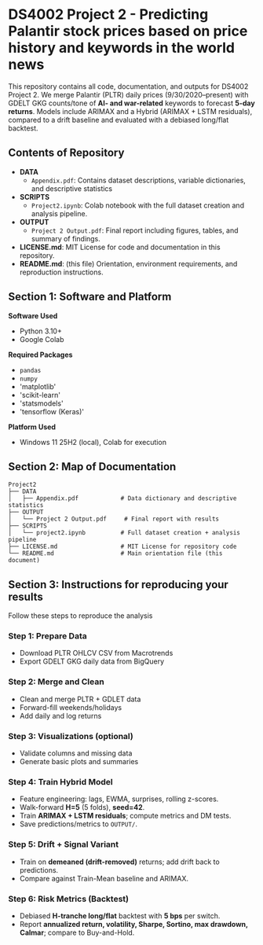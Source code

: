 # DS4002 Project 2 - Predicting Palantir stock prices based on price history and keywords in the world news
This repository contains all code, documentation, and outputs for DS4002 Project 2. We merge Palantir (PLTR) daily prices (9/30/2020–present) with GDELT GKG counts/tone of **AI- and war-related** keywords to forecast **5-day returns**. Models include ARIMAX and a Hybrid (ARIMAX + LSTM residuals), compared to a drift baseline and evaluated with a debiased long/flat backtest.

## Contents of Repository 
- **DATA**
  - `Appendix.pdf`: Contains dataset descriptions, variable dictionaries, and descriptive statistics
- **SCRIPTS**
  - `Project2.ipynb`: Colab notebook with the full dataset creation and analysis pipeline.
- **OUTPUT**
  - `Project 2 Output.pdf`: Final report including figures, tables, and summary of findings.
- **LICENSE.md**: MIT License for code and documentation in this repository.
- **README.md**: (this file) Orientation, environment requirements, and reproduction instructions.

## Section 1: Software and Platform
**Software Used**
- Python 3.10+  
- Google Colab

**Required Packages**
- `pandas`  
- `numpy`
- 'matplotlib'
- 'scikit-learn'
- 'statsmodels'
- 'tensorflow (Keras)'

**Platform Used**
- Windows 11 25H2 (local), Colab for execution

## Section 2: Map of Documentation
```
Project2
├── DATA
│   ├── Appendix.pdf            # Data dictionary and descriptive statistics
├── OUTPUT
│   └── Project 2 Output.pdf     # Final report with results
├── SCRIPTS
│   └── project2.ipynb          # Full dataset creation + analysis pipeline
├── LICENSE.md                  # MIT License for repository code
└── README.md                   # Main orientation file (this document)
```

## Section 3: Instructions for reproducing your results
Follow these steps to reproduce the analysis 

### Step 1: Prepare Data
- Download PLTR OHLCV CSV from Macrotrends
- Export GDELT GKG daily data from BigQuery

### Step 2: Merge and Clean
- Clean and merge PLTR + GDLET data
- Forward-fill weekends/holidays
- Add daily and log returns 

### Step 3: Visualizations (optional)
- Validate columns and missing data
- Generate basic plots and summaries

### Step 4: Train Hybrid Model
- Feature engineering: lags, EWMA, surprises, rolling z-scores.
- Walk-forward **H=5** (5 folds), **seed=42**.
- Train **ARIMAX + LSTM residuals**; compute metrics and DM tests.
- Save predictions/metrics to `OUTPUT/`.

### Step 5: Drift + Signal Variant
- Train on **demeaned (drift-removed)** returns; add drift back to predictions.
- Compare against Train-Mean baseline and ARIMAX.

### Step 6: Risk Metrics (Backtest) 
- Debiased **H-tranche long/flat** backtest with **5 bps** per switch.
- Report **annualized return, volatility, Sharpe, Sortino, max drawdown, Calmar**; compare to Buy-and-Hold.
